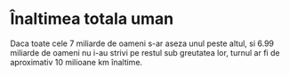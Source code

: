 # Înaltimea totala uman

Daca toate cele 7 miliarde de oameni s-ar aseza unul peste altul, si 6.99
miliarde de oameni nu i-au strivi pe restul sub greutatea lor, turnul ar fi de
aproximativ 10 milioane km înaltime.
